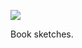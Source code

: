 ![](https://db-feed.s3.amazonaws.com/legacy/Screen_Shot_2019_05_16_at_10_52_40_AM-1558018717630.png)

Book sketches.
